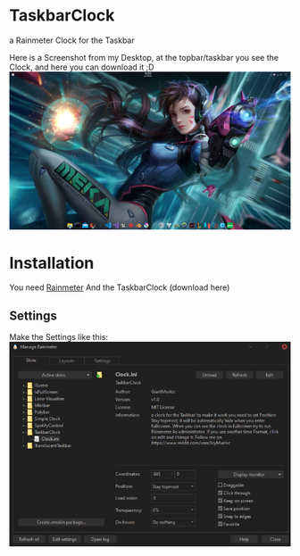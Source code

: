 # TaskbarClock
a Rainmeter Clock for the Taskbar

Here is a Screenshot from my Desktop, at the topbar/taskbar you see the Clock, and here you can download it ;D
![Screenshot](https://github.com/GiantMurloc/TaskbarClock/blob/master/ReadmeRessources/Screenshot.png)

# Installation
You need [Rainmeter](https://www.rainmeter.net/ "Rainmeter Website")
And the TaskbarClock (download here)

## Settings
Make the Settings like this:
![Screenshot](https://github.com/GiantMurloc/TaskbarClock/blob/master/ReadmeRessources/ExampleSettings.png)

